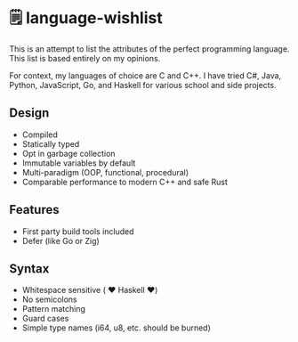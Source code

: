 # 🗒️ language-wishlist
This is an attempt to list the attributes of the perfect programming language. This list is based entirely on my opinions.

For context, my languages of choice are C and C++. I have tried C#, Java, Python, JavaScript, Go, and Haskell for various school and side projects.

## Design
- Compiled
- Statically typed
- Opt in garbage collection
- Immutable variables by default
- Multi-paradigm (OOP, functional, procedural)
- Comparable performance to modern C++ and safe Rust

## Features
- First party build tools included
- Defer (like Go or Zig)

## Syntax
- Whitespace sensitive ( ❤️ Haskell ❤️)
- No semicolons
- Pattern matching
- Guard cases
- Simple type names (i64, u8, etc. should be burned)
